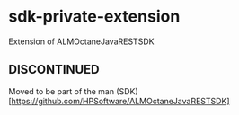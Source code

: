 # sdk-private-extension
Extension of ALMOctaneJavaRESTSDK

## DISCONTINUED
Moved to be part of the man (SDK)[https://github.com/HPSoftware/ALMOctaneJavaRESTSDK]
